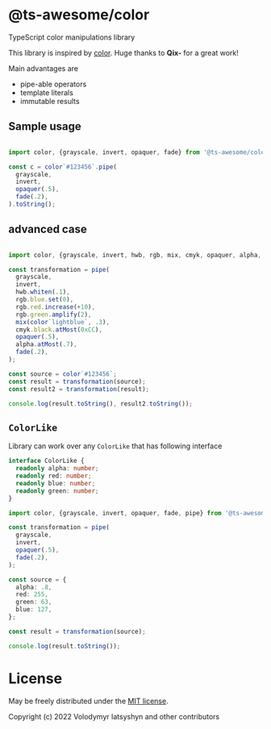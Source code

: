 # @ts-awesome/color

TypeScript color manipulations library

This library is inspired by [color](https://github.com/Qix-/color). Huge thanks to **Qix-** for a great work!

Main advantages are

* pipe-able operators
* template literals
* immutable results

## Sample usage

```ts

import color, {grayscale, invert, opaquer, fade} from '@ts-awesome/color';

const c = color`#123456`.pipe(
  grayscale,
  invert,
  opaquer(.5),
  fade(.2),
).toString();

```

## advanced case

```ts

import color, {grayscale, invert, hwb, rgb, mix, cmyk, opaquer, alpha, fade, pipe} from '@ts-awesome/color';

const transformation = pipe(
  grayscale,
  invert,
  hwb.whiten(.1),
  rgb.blue.set(0),
  rgb.red.increase(+10),
  rgb.green.amplify(2),
  mix(color`lightblue`, .3),
  cmyk.black.atMost(0xCC),
  opaquer(.5),
  alpha.atMost(.7),
  fade(.2),
);

const source = color`#123456`;
const result = transformation(source);
const result2 = transformation(result);

console.log(result.toString(), result2.toString());

```

## `ColorLike`

Library can work over any `ColorLike` that has following interface

```ts
interface ColorLike {
  readonly alpha: number;
  readonly red: number;
  readonly blue: number;
  readonly green: number;
}
```

```ts
import color, {grayscale, invert, opaquer, fade, pipe} from '@ts-awesome/color';

const transformation = pipe(
  grayscale,
  invert,
  opaquer(.5),
  fade(.2),
);

const source = {
  alpha: .8,
  red: 255,
  green: 63,
  blue: 127,
};

const result = transformation(source);

console.log(result.toString());
```

# License
May be freely distributed under the [MIT license](https://opensource.org/licenses/MIT).

Copyright (c) 2022 Volodymyr Iatsyshyn and other contributors
